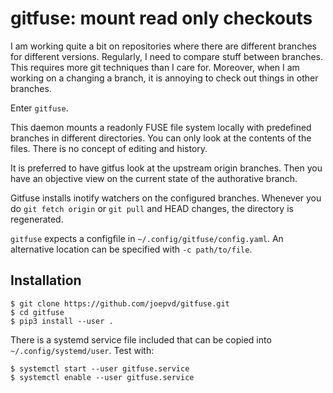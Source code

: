 # gitfuse: mount read only checkouts

I am working quite a bit on repositories where there are different branches for
different versions. Regularly, I need to compare stuff between branches. This
requires more git techniques than I care for. Moreover, when I am working on a
changing a branch, it is annoying to check out things in other branches.

Enter `gitfuse`.

This daemon mounts a readonly FUSE file system locally with predefined
branches in different directories. You can only look at the contents of the
files. There is no concept of editing and history.

It is preferred to have gitfus look at the upstream origin branches. Then you
have an objective view on the current state of the authorative branch.

Gitfuse installs inotify watchers on the configured branches. Whenever you do
`git fetch origin` or `git pull` and HEAD changes, the directory is regenerated.

`gitfuse` expects a configfile in `~/.config/gitfuse/config.yaml`. An
alternative location can be specified with `-c path/to/file`.

## Installation

```console
$ git clone https://github.com/joepvd/gitfuse.git
$ cd gitfuse
$ pip3 install --user .
```

There is a systemd service file included that can be copied into
`~/.config/systemd/user`. Test with:

```console
$ systemctl start --user gitfuse.service
$ systemctl enable --user gitfuse.service
```
